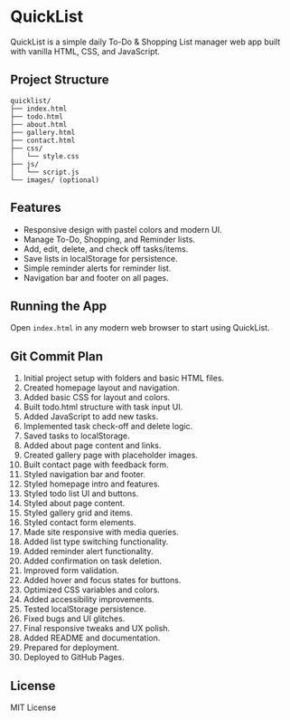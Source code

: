 # QuickList

QuickList is a simple daily To-Do & Shopping List manager web app built with vanilla HTML, CSS, and JavaScript.

## Project Structure

```
quicklist/
├── index.html
├── todo.html
├── about.html
├── gallery.html
├── contact.html
├── css/
│   └── style.css
├── js/
│   └── script.js
└── images/ (optional)
```

## Features

- Responsive design with pastel colors and modern UI.
- Manage To-Do, Shopping, and Reminder lists.
- Add, edit, delete, and check off tasks/items.
- Save lists in localStorage for persistence.
- Simple reminder alerts for reminder list.
- Navigation bar and footer on all pages.

## Running the App

Open `index.html` in any modern web browser to start using QuickList.

## Git Commit Plan

1. Initial project setup with folders and basic HTML files.
2. Created homepage layout and navigation.
3. Added basic CSS for layout and colors.
4. Built todo.html structure with task input UI.
5. Added JavaScript to add new tasks.
6. Implemented task check-off and delete logic.
7. Saved tasks to localStorage.
8. Added about page content and links.
9. Created gallery page with placeholder images.
10. Built contact page with feedback form.
11. Styled navigation bar and footer.
12. Styled homepage intro and features.
13. Styled todo list UI and buttons.
14. Styled about page content.
15. Styled gallery grid and items.
16. Styled contact form elements.
17. Made site responsive with media queries.
18. Added list type switching functionality.
19. Added reminder alert functionality.
20. Added confirmation on task deletion.
21. Improved form validation.
22. Added hover and focus states for buttons.
23. Optimized CSS variables and colors.
24. Added accessibility improvements.
25. Tested localStorage persistence.
26. Fixed bugs and UI glitches.
27. Final responsive tweaks and UX polish.
28. Added README and documentation.
29. Prepared for deployment.
30. Deployed to GitHub Pages.

## License

MIT License
